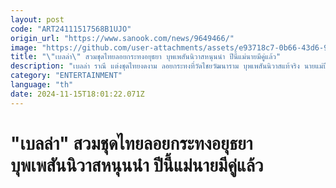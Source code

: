 ```yaml
---
layout: post
code: "ART24111517568B1UJO"
origin_url: "https://www.sanook.com/news/9649466/"
image: "https://github.com/user-attachments/assets/e93718c7-0b66-43d6-9b94-8b296c03def1"
title: "\"เบลล่า\" สวมชุดไทยลอยกระทงอยุธยา บุพเพสันนิวาสหนุนนำ ปีนี้แม่นายมีคู่แล้ว"
description: "เบลล่า ราณี แต่งชุดไทยงดงาม ลอยกระทงที่วัดไชยวัฒนาราม บุพเพสันนิวาสแท้จริง นายแม่ปีนี้มีคู่แล้ว"
category: "ENTERTAINMENT"
language: "th"
date: 2024-11-15T18:01:22.071Z
---
```


# "เบลล่า" สวมชุดไทยลอยกระทงอยุธยา บุพเพสันนิวาสหนุนนำ ปีนี้แม่นายมีคู่แล้ว
